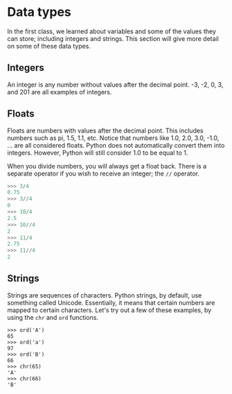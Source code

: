 # Data types

In the first class, we learned about variables and some of the values they can store; including integers and strings. This section will give more detail on some of these data types.

## Integers

An integer is any number without values after the decimal point. -3, -2, 0, 3, and 201 are all examples of integers.

## Floats

Floats are numbers with values after the decimal point. This includes numbers such as pi, 1.5, 1.1, etc. Notice that numbers like 1.0, 2.0, 3.0, -1.0, ... are all considered floats. Python does not automatically convert them into integers. However, Python will still consider 1.0 to be equal to 1.

When you divide numbers, you will always get a float back. There is a separate operator if you wish to receive an integer; the `//` operator.

```python
>>> 3/4
0.75
>>> 3//4
0
>>> 10/4
2.5
>>> 10//4
2
>>> 11/4
2.75
>>> 11//4
2
```

## Strings

Strings are sequences of characters. Python strings, by default, use something called
Unicode. Essentially, it means that certain numbers are mapped to certain characters. Let's try out a few of these examples, by using the `chr` and `ord` functions.

```
>>> ord('A')
65
>>> ord('a')
97
>>> ord('B')
66
>>> chr(65)
'A'
>>> chr(66)
'B'
```
